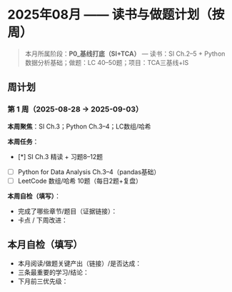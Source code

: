 # 2025年08月 —— 读书与做题计划（按周）

> 本月所属阶段：**P0_基线打底（SI+TCA）** — 读书：SI Ch.2–5 + Python 数据分析基础；做题：LC 40–50题；项目：TCA三基线+IS

## 周计划

### 第 1 周（2025-08-28 → 2025-09-03）
**本周聚焦**：SI Ch.3；Python Ch.3–4；LC数组/哈希

**本周任务**：
- [*] SI Ch.3 精读 + 习题8–12题
- [ ] Python for Data Analysis Ch.3–4（pandas基础）
- [ ] LeetCode 数组/哈希 10题（每日2题+复盘）

**本周自检（填写）**：
- 完成了哪些章节/题目（证据链接）：
- 卡点 / 下周改进：


## 本月自检（填写）
- 本月阅读/做题关键产出（链接）/是否达成：
- 三条最重要的学习/结论：
- 下月前三优先级：
